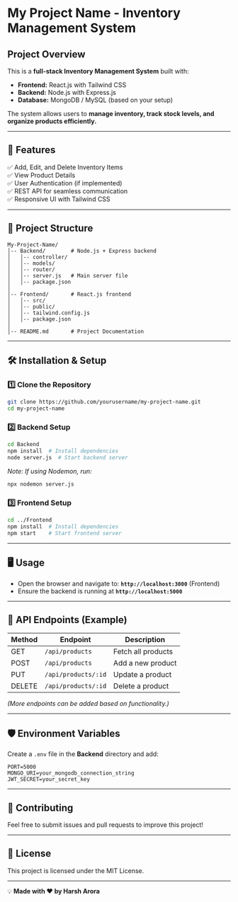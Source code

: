 # My Project Name - Inventory Management System

##  Project Overview
This is a **full-stack Inventory Management System** built with:
- **Frontend:** React.js with Tailwind CSS
- **Backend:** Node.js with Express.js
- **Database:** MongoDB / MySQL (based on your setup)

The system allows users to **manage inventory, track stock levels, and organize products efficiently.**

---

## 🚀 Features
✅ Add, Edit, and Delete Inventory Items  
✅ View Product Details  
✅ User Authentication (if implemented)  
✅ REST API for seamless communication  
✅ Responsive UI with Tailwind CSS  

---

## 📂 Project Structure
```
My-Project-Name/
│-- Backend/        # Node.js + Express backend
│   │-- controller/ 
│   │-- models/
│   │-- router/
│   │-- server.js   # Main server file
│   │-- package.json
│
│-- Frontend/       # React.js frontend
│   │-- src/
│   │-- public/
│   │-- tailwind.config.js
│   │-- package.json
│
│-- README.md       # Project Documentation
```

---

## 🛠️ Installation & Setup

### **1️⃣ Clone the Repository**
```sh
git clone https://github.com/yourusername/my-project-name.git
cd my-project-name
```

### **2️⃣ Backend Setup**
```sh
cd Backend
npm install  # Install dependencies
node server.js  # Start backend server
```
_Note: If using Nodemon, run:_
```sh
npx nodemon server.js
```

### **3️⃣ Frontend Setup**
```sh
cd ../Frontend
npm install  # Install dependencies
npm start    # Start frontend server
```

---

## 🖥️ Usage
- Open the browser and navigate to: **`http://localhost:3000`** (Frontend)
- Ensure the backend is running at **`http://localhost:5000`**

---

## 📜 API Endpoints (Example)
| Method | Endpoint | Description |
|--------|-------------|-------------|
| GET | `/api/products` | Fetch all products |
| POST | `/api/products` | Add a new product |
| PUT | `/api/products/:id` | Update a product |
| DELETE | `/api/products/:id` | Delete a product |

_(More endpoints can be added based on functionality.)_

---

## 🛡️ Environment Variables
Create a `.env` file in the **Backend** directory and add:
```
PORT=5000
MONGO_URI=your_mongodb_connection_string
JWT_SECRET=your_secret_key
```

---

## 📢 Contributing
Feel free to submit issues and pull requests to improve this project!

---

## 📄 License
This project is licensed under the MIT License.

---

💡 **Made with ❤️ by Harsh Arora**
